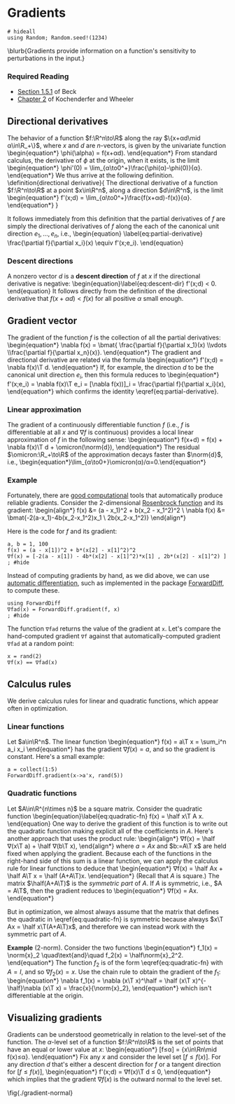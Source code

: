 # Gradients

```julia:setup
# hideall
using Random; Random.seed!(1234)
```

\blurb{Gradients provide information on a function's sensitivity to perturbations in the input.}


### Required Reading

- [Section 1.5.1](https://doi.org/10.1137/1.9781611973655.ch3) of Beck
- [Chapter 2](https://algorithmsbook.com/optimization/files/optimization.pdf) of Kochenderfer and Wheeler

## Directional derivatives

The behavior of a function $f:\R^n\to\R$ along the ray $\{x+αd\mid α\in\R_+\}$, where $x$ and $d$ are $n$-vectors, is given by the univariate function
\begin{equation*}
 \phi(\alpha) = f(x+αd).
\end{equation*}
From standard calculus, the derivative of $\phi$ at the origin, when it exists, is the limit
\begin{equation*}
  \phi'(0) = \lim_{α\to0^+}\frac{\phi(α)-\phi(0)}{α}.
\end{equation*}
We thus arrive at the following definition.
\definition{directional derivative}{
  The directional derivative of a function $f:\R^n\to\R$ at a point $x\in\R^n$, along a direction $d\in\R^n$, is the limit
  \begin{equation*}
    f'(x;d) = \lim_{α\to0^+}\frac{f(x+αd)-f(x)}{α}.
  \end{equation*}
}

It follows immediately from this definition that the partial derivatives of $f$ are simply the directional derivatives of $f$ along the each of the canonical unit direction $e_1,\ldots,e_n$, i.e.,
\begin{equation} \label{eq:partial-derivative}
  \frac{\partial f}{\partial x_i}(x) \equiv f'(x;e_i). 
\end{equation}

### Descent directions

A nonzero vector $d$ is a **descent direction** of $f$ at $x$ if the directional derivative is negative:
\begin{equation}\label{eq:descent-dir}
  f'(x;d) < 0.
\end{equation}
It follows directly from the definition of the directional derivative that $f(x+αd) < f(x)$ for all positive $\alpha$ small enough.

## Gradient vector

The gradient of the function $f$ is the collection of all the partial derivatives:
\begin{equation*}
  \nabla f(x) = \bmat{
	  \frac{\partial f}{\partial x_1}(x)
	\\\vdots
	\\\frac{\partial f}{\partial x_n}(x)}.
\end{equation*}
The gradient and directional derivative are related via the formula
\begin{equation*}
  f'(x;d) = \nabla f(x)\T d.
\end{equation*}
If, for example, the direction $d$ to be the canonical unit direction $e_i$, then this formula reduces to
\begin{equation*}
  f'(x;e_i) = \nabla f(x)\T e_i = [\nabla f(x))]_i = \frac{\partial f}{\partial x_i}(x),
\end{equation*}
which confirms the identity \eqref{eq:partial-derivative}.

### Linear approximation

The gradient of a continuously differentiable function $f$ (i.e., $f$ is differentiable at all $x$ and $\nabla f$ is continuous) provides a local linear approximation of $f$ in the following sense:
\begin{equation*}
   f(x+d) = f(x) + \nabla f(x)\T d + \omicron(\norm{d}),
\end{equation*}
The residual $\omicron:\R_+\to\R$ of the approximation decays faster than $\norm{d}$, i.e., \begin{equation*}\lim_{α\to0+}\omicron(α)/α=0.\end{equation*} 

### Example

Fortunately, there are [good computational](https://juliadiff.org/) tools that automatically produce reliable gradients. Consider the 2-dimensional [Rosenbrock function](https://en.wikipedia.org/wiki/Rosenbrock_function) and its gradient:
\begin{align*}
     f(x)        &= (a - x_1)^2 + b(x_2 - x_1^2)^2
  \\ \nabla f(x) &= \bmat{-2(a-x_1)-4b(x_2-x_1^2)x_1 \\ 2b(x_2-x_1^2)}
\end{align*}

Here is the code for $f$ and its gradient:
```!
a, b = 1, 100
f(x) = (a - x[1])^2 + b*(x[2] - x[1]^2)^2
∇f(x) = [-2(a - x[1]) - 4b*(x[2] - x[1]^2)*x[1] , 2b*(x[2] - x[1]^2) ]
; #hide
```

Instead of computing gradients by hand, as we did above, we can use [automatic differentiation](https://duckduckgo.com/?t=ffab&q=automatic+differentiation&atb=v274-1&ia=web), such as implemented in the package [ForwardDiff](https://github.com/JuliaDiff/ForwardDiff.jl), to compute these.
```!
using ForwardDiff
∇fad(x) = ForwardDiff.gradient(f, x)
; #hide
```
The function `∇fad` returns the value of the gradient at `x`. Let's compare the hand-computed gradient `∇f` against that automatically-computed gradient `∇fad` at a random point:
```!
x = rand(2) 
∇f(x) == ∇fad(x)
```


<!-- \fig{rosenbrock} -->
<!-- x = y = -5:01:5
contour(x,y,(x,y)->f([x,y]))
savefig(joinpath(@OUTPUT,"rosenbrock")) # hide -->

## Calculus rules

We derive calculus rules for linear and quadratic functions, which appear often in optimization.

### Linear functions

 Let $a\in\R^n$. The linear function
\begin{equation*}
  f(x) = a\T x = \sum_i^n a_i x_i
\end{equation*}
has the gradient $\nabla f(x) = a$, and so the gradient is constant. Here's a small example:
```!
a = collect(1:5)
ForwardDiff.gradient(x->a'x, rand(5))
```

### Quadratic functions

 Let $A\in\R^{n\times n}$ be a square matrix. Consider the quadratic function
\begin{equation}\label{eq:quadratic-fn}
  f(x) = \half x\T A x.
\end{equation}
One way to derive the gradient of this function is to write out the quadratic function making explicit all of the coefficients in $A$. Here's another approach that uses the product rule:
\begin{align*}
    ∇f(x) = \half ∇(x\T a) + \half ∇(b\T x),
\end{align*}
where $a = Ax$ and $b:=A\T x$ are held fixed when applying the gradient. Because each of the functions in the right-hand side of this sum is a linear function, we can apply the calculus rule for linear functions to deduce that
\begin{equation*}
  ∇f(x) = \half Ax + \half A\T x = \half (A+A\T)x.
\end{equation*}
(Recall that $A$ is square.) The matrix $\half(A+A\T)$ is the _symmetric part_ of $A$. If $A$ is symmetric, i.e., $A = A\T$, then the gradient reduces to 
\begin{equation*}
  ∇f(x) = Ax.
\end{equation*}

But in optimization, we almost always assume that the matrix that defines the quadratic in \eqref{eq:quadratic-fn} is symmetric because always $x\T Ax = \half x\T(A+A\T)x$, and therefore we can instead work with the symmetric part of $A$.

**Example** (2-norm). Consider the two functions
\begin{equation*}
f_1(x) = \norm{x}_2 \quad\text{and}\quad f_2(x) = \half\norm{x}_2^2.
\end{equation*}
The function $f_2$ is of the form \eqref{eq:quadratic-fn} with $A=I$, and so $\nabla f_2(x) = x$. Use the chain rule to obtain the gradient of the $f_1$:
\begin{equation*}
  \nabla f_1(x) = \nabla (x\T x)^\half = \half (x\T x)^{-\half}\nabla (x\T x) = \frac{x}{\norm{x}_2},
\end{equation*}
which isn't differentiable at the origin.

## Visualizing gradients

Gradients can be understood geometrically in relation to the level-set of the function. The $α$-level set of a function $f:\R^n\to\R$ is the set of points that have an equal or lower value at $x$:
\begin{equation*}
  [f≤α] = \{x\in\Rn\mid f(x)≤α\}.
\end{equation*}
Fix any $x$ and consider the level set $[f≤f(x)]$. For any direction $d$ that's either a descent direction for $f$ or a tangent direction for $[f≤f(x)]$,
\begin{equation*}
   f'(x;d) = ∇f(x)\T d ≤ 0,
\end{equation*}
which implies that the gradient $\nabla f(x)$ is the outward normal to the level set.

\fig{./gradient-normal}